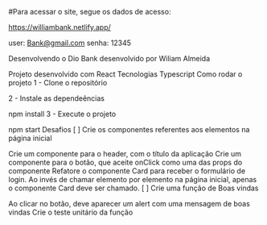 #Para acessar o site, segue os dados de acesso:

https://williambank.netlify.app/

user: Bank@gmail.com
senha: 12345


Desenvolvendo o Dio Bank
desenvolvido por Wiliam Almeida

Projeto desenvolvido com React
Tecnologias
Typescript
Como rodar o projeto
1 - Clone o repositório

2 - Instale as dependeências

npm install
3 - Execute o projeto

npm start
Desafios
[ ] Crie os componentes referentes aos elementos na página inicial

Crie um componente para o header, com o título da aplicação
Crie um componente para o botão, que aceite onClick como uma das props do componente
Refatore o componente Card para receber o formulário de login. Ao invés de chamar elemento por elemento na página inicial, apenas o componente Card deve ser chamado.
[ ] Crie uma função de Boas vindas

Ao clicar no botão, deve aparecer um alert com uma mensagem de boas vindas
Crie o teste unitário da função

